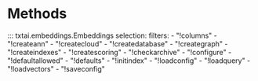 # Methods

::: txtai.embeddings.Embeddings
    selection:
        filters:
            - "!columns"
            - "!createann"
            - "!createcloud"
            - "!createdatabase"
            - "!creategraph"
            - "!createindexes"
            - "!createscoring"
            - "!checkarchive"
            - "!configure"
            - "!defaultallowed"
            - "!defaults"
            - "!initindex"
            - "!loadconfig"
            - "!loadquery"
            - "!loadvectors"
            - "!saveconfig"
